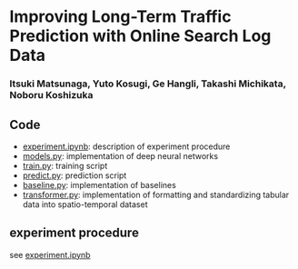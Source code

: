 # Improving Long-Term Traffic Prediction with Online Search Log Data

### Itsuki Matsunaga, Yuto Kosugi, Ge Hangli, Takashi Michikata, Noboru Koshizuka

## Code
- [experiment.ipynb](https://github.com/mitk23/traffic-search/tree/master/src/experiment.ipynb): description of experiment procedure
- [models.py](https://github.com/mitk23/traffic-search/tree/master/src/models.py): implementation of deep neural networks
- [train.py](https://github.com/mitk23/traffic-search/tree/master/src/train.py): training script
- [predict.py](https://github.com/mitk23/traffic-search/tree/master/src/predict.py): prediction script
- [baseline.py](https://github.com/mitk23/traffic-search/tree/master/src/baseline.py): implementation of baselines
- [transformer.py](https://github.com/mitk23/traffic-search/tree/master/src/transformer.py): implementation of formatting and standardizing tabular data into spatio-temporal dataset

## experiment procedure
see [experiment.ipynb](https://github.com/mitk23/traffic-search/tree/master/src/experiment.ipynb)

